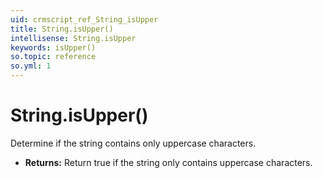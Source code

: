 ```yaml
---
uid: crmscript_ref_String_isUpper
title: String.isUpper()
intellisense: String.isUpper
keywords: isUpper()
so.topic: reference
so.yml: 1
---
```


# String.isUpper()

Determine if the string contains only uppercase characters.

* **Returns:** Return true if the string only contains uppercase characters.
